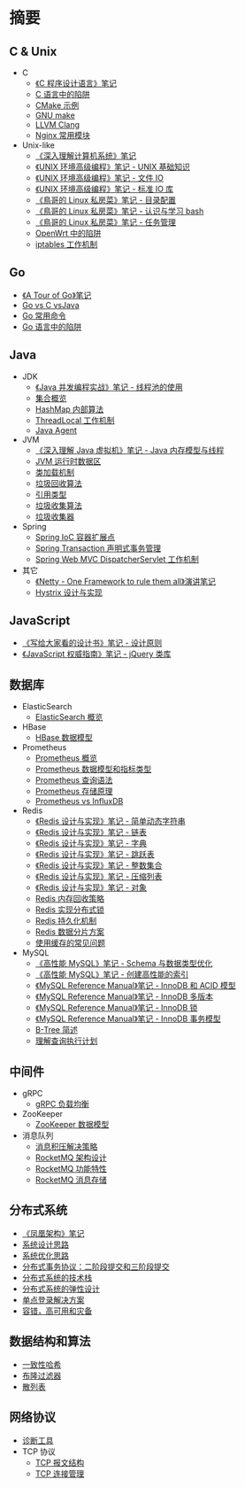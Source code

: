 # 摘要

## C & Unix

- C
  - [《C 程序设计语言》笔记](<C & Unix/C/《C 程序设计语言》笔记.md>)
  - [C 语言中的陷阱](<C & Unix/C/C 语言中的陷阱.md>)
  - [CMake 示例](<C & Unix/C/CMake 示例.md>)
  - [GNU make](<C & Unix/C/GNU make.md>)
  - [LLVM Clang](<C & Unix/C/LLVM Clang.md>)
  - [Nginx 常用模块](<C & Unix/C/Nginx 常用模块.md>)
- Unix-like
  - [《深入理解计算机系统》笔记](<C & Unix/Unix-like/《深入理解计算机系统》笔记.md>)
  - [《UNIX 环境高级编程》笔记 - UNIX 基础知识](<C & Unix/Unix-like/《UNIX 环境高级编程》笔记 - UNIX 基础知识.md>)
  - [《UNIX 环境高级编程》笔记 - 文件 IO](<C & Unix/Unix-like/《UNIX 环境高级编程》笔记 - 文件 IO.md>)
  - [《UNIX 环境高级编程》笔记 - 标准 IO 库](<C & Unix/Unix-like/《UNIX 环境高级编程》笔记 - 标准 IO 库.md>)
  - [《鳥哥的 Linux 私房菜》笔记 - 目录配置](<C & Unix/Unix-like/《鳥哥的 Linux 私房菜》笔记 - 目录配置.md>)
  - [《鳥哥的 Linux 私房菜》笔记 - 认识与学习 bash](<C & Unix/Unix-like/《鳥哥的 Linux 私房菜》笔记 - 认识与学习 bash.md>)
  - [《鳥哥的 Linux 私房菜》笔记 - 任务管理](<C & Unix/Unix-like/《鳥哥的 Linux 私房菜》笔记 - 任务管理.md>)
  - [OpenWrt 中的陷阱](<C & Unix/Unix-like/OpenWrt 中的陷阱.md>)
  - [iptables 工作机制](<C & Unix/Unix-like/iptables 工作机制.md>)

## Go

- [《A Tour of Go》笔记](<Go/《A Tour of Go》笔记.md>)
- [Go vs C vsJava](<Go/Go vs C vsJava.md>)
- [Go 常用命令](<Go/Go 常用命令.md>)
- [Go 语言中的陷阱](<Go/Go 语言中的陷阱.md>)

## Java

- JDK
  - [《Java 并发编程实战》笔记 - 线程池的使用](<Java/JDK/《Java 并发编程实战》笔记 - 线程池的使用.md>)
  - [集合概览](<Java/JDK/集合概览.md>)
  - [HashMap 内部算法](<Java/JDK/HashMap 内部算法.md>)
  - [ThreadLocal 工作机制](<Java/JDK/ThreadLocal 工作机制.md>)
  - [Java Agent](<Java/JDK/Java Agent.md>)
- JVM
  - [《深入理解 Java 虚拟机》笔记 - Java 内存模型与线程](<Java/JVM/《深入理解 Java 虚拟机》笔记 - Java 内存模型与线程.md>)
  - [JVM 运行时数据区](<Java/JVM/JVM 运行时数据区.md>)
  - [类加载机制](<Java/JVM/类加载机制.md>)
  - [垃圾回收算法](<Java/JVM/垃圾回收算法.md>)
  - [引用类型](<Java/JVM/引用类型.md>)
  - [垃圾收集算法](<Java/JVM/垃圾收集算法.md>)
  - [垃圾收集器](<Java/JVM/垃圾收集器.md>)
- Spring
  - [Spring IoC 容器扩展点](<Java/Spring/Spring IoC 容器扩展点.md>)
  - [Spring Transaction 声明式事务管理](<Java/Spring/Spring Transaction 声明式事务管理.md>)
  - [Spring Web MVC DispatcherServlet 工作机制](<Java/Spring/Spring Web MVC DispatcherServlet 工作机制.md>)
- 其它
  - [《Netty - One Framework to rule them all》演讲笔记](<Java/其它/《Netty - One Framework to rule them all》演讲笔记.md>)
  - [Hystrix 设计与实现](<Java/其它/Hystrix 设计与实现.md>)

## JavaScript

- [《写给大家看的设计书》笔记 - 设计原则](<JavaScript/《写给大家看的设计书》笔记 - 设计原则.md>)
- [《JavaScript 权威指南》笔记 - jQuery 类库](<JavaScript/《JavaScript 权威指南》笔记 - jQuery 类库.md>)

## 数据库

- ElasticSearch
  - [ElasticSearch 概览](<数据库/ElasticSearch/ElasticSearch 概览.md>)
- HBase
  - [HBase 数据模型](<数据库/HBase/HBase 数据模型.md>)
- Prometheus
  - [Prometheus 概览](<数据库/Prometheus/Prometheus 概览.md>)
  - [Prometheus 数据模型和指标类型](<数据库/Prometheus/Prometheus 数据模型和指标类型.md>)
  - [Prometheus 查询语法](<数据库/Prometheus/Prometheus 查询语法.md>)
  - [Prometheus 存储原理](<数据库/Prometheus/Prometheus 存储原理.md>)
  - [Prometheus vs InfluxDB](<数据库/Prometheus/Prometheus vs InfluxDB.md>)
- Redis
  - [《Redis 设计与实现》笔记 - 简单动态字符串](<数据库/Redis/《Redis 设计与实现》笔记 - 简单动态字符串.md>)
  - [《Redis 设计与实现》笔记 - 链表](<数据库/Redis/《Redis 设计与实现》笔记 - 链表.md>)
  - [《Redis 设计与实现》笔记 - 字典](<数据库/Redis/《Redis 设计与实现》笔记 - 字典.md>)
  - [《Redis 设计与实现》笔记 - 跳跃表](<数据库/Redis/《Redis 设计与实现》笔记 - 跳跃表.md>)
  - [《Redis 设计与实现》笔记 - 整数集合](<数据库/Redis/《Redis 设计与实现》笔记 - 整数集合.md>)
  - [《Redis 设计与实现》笔记 - 压缩列表](<数据库/Redis/《Redis 设计与实现》笔记 - 压缩列表.md>)
  - [《Redis 设计与实现》笔记 - 对象](<数据库/Redis/《Redis 设计与实现》笔记 - 对象.md>)
  - [Redis 内存回收策略](<数据库/Redis/Redis 内存回收策略.md>)
  - [Redis 实现分布式锁](<数据库/Redis/Redis 实现分布式锁.md>)
  - [Redis 持久化机制](<数据库/Redis/Redis 持久化机制.md>)
  - [Redis 数据分片方案](<数据库/Redis/Redis 数据分片方案.md>)
  - [使用缓存的常见问题](<数据库/Redis/使用缓存的常见问题.md>)
- MySQL
  - [《高性能 MySQL》笔记 - Schema 与数据类型优化](<数据库/MySQL/《高性能 MySQL》笔记 - Schema 与数据类型优化.md>)
  - [《高性能 MySQL》笔记 - 创建高性能的索引](<数据库/MySQL/《高性能 MySQL》笔记 - 创建高性能的索引.md>)
  - [《MySQL Reference Manual》笔记 - InnoDB 和 ACID 模型](<数据库/MySQL/《MySQL Reference Manual》笔记 - InnoDB 和 ACID 模型.md>)
  - [《MySQL Reference Manual》笔记 - InnoDB 多版本](<数据库/MySQL/《MySQL Reference Manual》笔记 - InnoDB 多版本.md>)
  - [《MySQL Reference Manual》笔记 - InnoDB 锁](<数据库/MySQL/《MySQL Reference Manual》笔记 - InnoDB 锁.md>)
  - [《MySQL Reference Manual》笔记 - InnoDB 事务模型](<数据库/MySQL/《MySQL Reference Manual》笔记 - InnoDB 事务模型.md>)
  - [B-Tree 简述](<数据库/MySQL/B-Tree 简述.md>)
  - [理解查询执行计划](<数据库/MySQL/理解查询执行计划.md>)

## 中间件

- gRPC
  - [gRPC 负载均衡](<中间件/gRPC/gRPC 负载均衡.md>)
- ZooKeeper
  - [ZooKeeper 数据模型](<中间件/zookeeper/ZooKeeper 数据模型.md>)
- 消息队列
  - [消息积压解决策略](<中间件/消息列队/消息积压解决策略.md>)
  - [RocketMQ 架构设计](<中间件/消息列队/RocketMQ 架构设计.md>)
  - [RocketMQ 功能特性](<中间件/消息列队/RocketMQ 功能特性.md>)
  - [RocketMQ 消息存储](<中间件/消息列队/RocketMQ 消息存储.md>)

## 分布式系统

- [《凤凰架构》笔记](<分布式系统/《凤凰架构》笔记.md>)
- [系统设计思路](<分布式系统/系统设计思路.md>)
- [系统优化思路](<分布式系统/系统优化思路.md>)
- [分布式事务协议：二阶段提交和三阶段提交](<分布式系统/分布式事务协议：二阶段提交和三阶段提交.md>)
- [分布式系统的技术栈](<分布式系统/分布式系统的技术栈.md>)
- [分布式系统的弹性设计](<分布式系统/分布式系统的弹性设计.md>)
- [单点登录解决方案](<分布式系统/单点登录解决方案.md>)
- [容错，高可用和灾备](<分布式系统/容错，高可用和灾备.md>)

## 数据结构和算法

- [一致性哈希](<数据结构和算法/一致性哈希.md>)
- [布隆过滤器](<数据结构和算法/布隆过滤器.md>)
- [散列表](<数据结构和算法/散列表.md>)

## 网络协议

- [诊断工具](<网络协议/诊断工具.md>)
- TCP 协议
  - [TCP 报文结构](<网络协议/TCP 协议/TCP 报文结构.md>)
  - [TCP 连接管理](<网络协议/TCP 协议/TCP 连接管理.md>)
